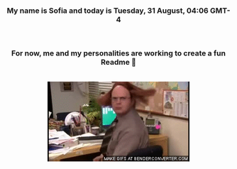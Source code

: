 


<div align="center">
<h3 >My name is Sofia and today is Tuesday, 31 August, 04:06 GMT-4</h3><br>
<h3 >For now, me and my personalities are working to create a fun Readme 👋
</h3><br>
<img src='img/dwight.gif' alt='working...'/>
</div>
